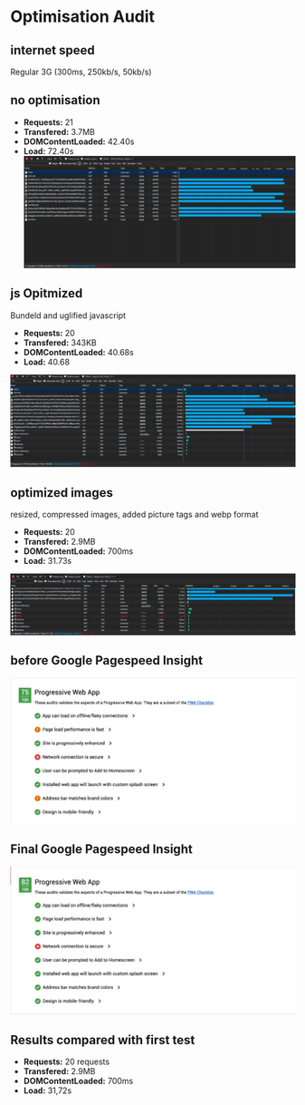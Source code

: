 # Optimisation Audit

## internet speed
Regular 3G (300ms, 250kb/s, 50kb/s)


## no optimisation

- **Requests:** 21
- **Transfered:** 3.7MB
- **DOMContentLoaded:** 42.40s
- **Load:** 72.40s
![alt tag](https://github.com/soraya2/rijksmuseumapp_/blob/master/screenshots/performance_start_console.jpg)

## js Opitmized
Bundeld and uglified javascript  

- **Requests:** 20
- **Transfered:** 343KB
- **DOMContentLoaded:** 40.68s
- **Load:**  40.68

![alt tag](https://github.com/soraya2/rijksmuseumapp_/blob/master/screenshots/optimized-js.jpg)

## optimized images
resized, compressed images, added picture tags and webp format

- **Requests:** 20
- **Transfered:** 2.9MB
- **DOMContentLoaded:** 700ms
- **Load:** 31.73s

![alt tag](https://github.com/soraya2/rijksmuseumapp_/blob/master/screenshots/performance_imgoptimize.jpg)

## before Google Pagespeed Insight
![alt tag](https://github.com/soraya2/rijksmuseumapp_/blob/master/screenshots/performance_start.jpg)


## Final Google Pagespeed Insight
![alt tag](https://github.com/soraya2/rijksmuseumapp_/blob/master/screenshots/performance_end.jpg)


## Results compared with first test

- **Requests:** 20 requests
- **Transfered:** 2.9MB
- **DOMContentLoaded:** 700ms
- **Load:** 31,72s


